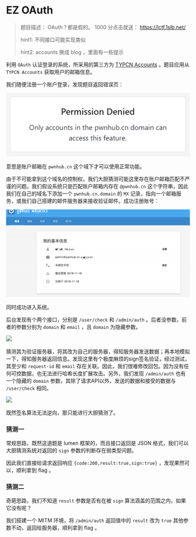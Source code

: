# EZ OAuth

> 题目描述：
> OAuth？都是假的。 1000 分点击就送： https://lctf.1slb.net/
>
> hint1: 不同接口可能实现类似
>
> hint2: accounts 换成 blog ，里面有一些提示

利⽤ `OAuth` 认证登录的系统，所采⽤的第三⽅为 [TYPCN Accounts](https://accounts.typcn.com/) 。题⽬应⽤从
`TYPCN Accounts` 获取⽤户的邮箱信息。

我们随便注册一个账户登录，发现题目返回错误页：

![](denied.png)

意思是账户邮箱在 `pwnhub.cn` 这个域下才可以使⽤正常功能。

由于不可能拿到这个域名的控制权，我们大胆猜测可能这里存在账户邮箱匹配不严谨的问题。我们假设系统只是匹配账户邮箱内存在 `@pwnhub.cn` 这个字符串，因此我们在自己的域名下添加一个 `pwnhub.cn.domain` 的 `MX` 记录，指向一个邮箱服务，或我们自己搭建的邮件服务器来接收验证邮件。成功注册账号：

![](account.png)

同时成功进入系统。

后台发现有个两个接口，分别是 `/user/check` 和 `/admin/auth` 。后者没参数，前者的参数分别为 `domain` 和 `email` ，且 `domain` 为隐藏参数。

![](https://blog.rois.io/wp-content/uploads/2018/11/3cb170870001cf1ebde3f0ecbb885857.png)

猜测其为验证服务器，将其改为自己的服务器，得知服务器发送数据；再本地模拟一下，得知服务器返回信息。发现这里有个极度麻烦的sign签名验证，经过测试，其至少和 `request-id` 和 `email` 存在关联。因此，我们很难修改回包。因为没有任何可控数据，也无法进行哈希长度扩展攻击。另外，我们发现 `/admin/auth` 也有一个隐藏的 `domain` 参数，其除了请求API以外，发送的数据和接受的数据与 `/user/check` 相同。

![](https://blog.rois.io/wp-content/uploads/2018/11/e5ac7b4adcab63827af67708b5e730d7.png)

既然签名算法无法逆向，那只能进行大胆猜测了。

### 猜测一

常规思路，既然这道题是 lumen 框架的，而且接口返回是 JSON 格式，我们可以大胆猜测系统对返回的 `sign` 参数的判断存在弱类型问题。

因此我们直接给请求返回响应 `{code:200,result:true,sign:true}` ，发现果然可以，顺利拿到 flag 。

### 猜测二

奇葩思路，我们不知道 `result` 参数是否有在被 `sign` 算法涵盖的范围之内，如果它没有呢？

我们搭建一个 MITM 环境，将 `/admin/auth` 返回值中的 `result` 改为 `true` 其他参数不动，返回给服务器，顺利拿到 flag 。